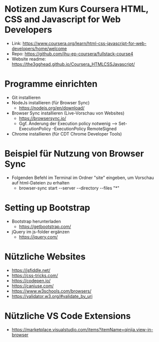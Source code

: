 # Notizen zum Kurs Coursera HTML, CSS and Javascript for Web Developers
- Link: https://www.coursera.org/learn/html-css-javascript-for-web-developers/home/welcome
- Repo: https://github.com/jhu-ep-coursera/fullstack-course4
- Website readme: https://the3gghead.github.io/Coursera_HTMLCSSJavascript/

# Programme einrichten
- Git installieren
- NodeJs installieren (für Browser Sync)
    - https://nodejs.org/en/download/
- Browser Sync installieren (Live-Vorschau von Websites)
    - https://browsersync.io/
    - Ggf. Änderung der Execution policy notwenig --> Set-ExecutionPolicy -ExecutionPolicy RemoteSigned
- Chrome installieren (für CDT Chrome Developer Tools)

# Beispiel für Nutzung von Browser Sync
- Folgenden Befehl im Terminal im Ordner "site" eingeben, um Vorschau auf html-Dateien zu erhalten
    - browser-sync start --server --directory --files "*"

# Setting up Bootstrap
- Bootstrap herunterladen
    - https://getbootstrap.com/
- jQuery im js-folder ergänzen
    - https://jquery.com/

# Nützliche Websites
- https://jsfiddle.net/
- https://css-tricks.com/
- https://codepen.io/
- https://caniuse.com/
- https://www.w3schools.com/browsers/
- https://validator.w3.org/#validate_by_uri

# Nützliche VS Code Extensions
- https://marketplace.visualstudio.com/items?itemName=qinjia.view-in-browser








